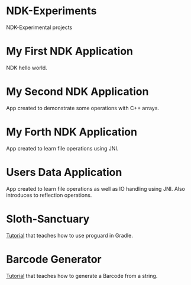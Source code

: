 # NDK-Experiments
NDK-Experimental projects

# My First NDK Application
NDK hello world.

# My Second NDK Application
App created to demonstrate some operations with C++ arrays.

# My Forth NDK Application
App created to learn file operations using JNI.

# Users Data Application
App created to learn file operations as well as IO handling using JNI. Also introduces to reflection operations.

# Sloth-Sanctuary
[Tutorial](https://www.raywenderlich.com/7449-getting-started-with-proguard) that teaches how to use proguard in Gradle. 

# Barcode Generator
[Tutorial](https://developer.ibm.com/tutorials/os-androidndk/) that teaches how to generate a Barcode from a string.
